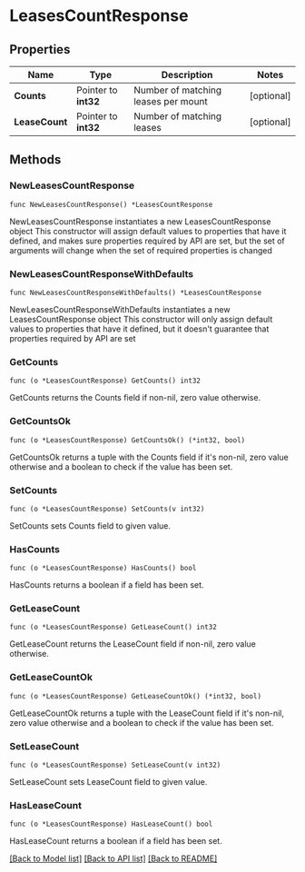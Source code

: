 # LeasesCountResponse


## Properties

Name | Type | Description | Notes
------------ | ------------- | ------------- | -------------
**Counts** | Pointer to **int32** | Number of matching leases per mount | [optional] 
**LeaseCount** | Pointer to **int32** | Number of matching leases | [optional] 



## Methods


### NewLeasesCountResponse

`func NewLeasesCountResponse() *LeasesCountResponse`

NewLeasesCountResponse instantiates a new LeasesCountResponse object
This constructor will assign default values to properties that have it defined,
and makes sure properties required by API are set, but the set of arguments
will change when the set of required properties is changed

### NewLeasesCountResponseWithDefaults

`func NewLeasesCountResponseWithDefaults() *LeasesCountResponse`

NewLeasesCountResponseWithDefaults instantiates a new LeasesCountResponse object
This constructor will only assign default values to properties that have it defined,
but it doesn't guarantee that properties required by API are set


### GetCounts

`func (o *LeasesCountResponse) GetCounts() int32`

GetCounts returns the Counts field if non-nil, zero value otherwise.

### GetCountsOk

`func (o *LeasesCountResponse) GetCountsOk() (*int32, bool)`

GetCountsOk returns a tuple with the Counts field if it's non-nil, zero value otherwise
and a boolean to check if the value has been set.

### SetCounts

`func (o *LeasesCountResponse) SetCounts(v int32)`

SetCounts sets Counts field to given value.


### HasCounts

`func (o *LeasesCountResponse) HasCounts() bool`

HasCounts returns a boolean if a field has been set.




### GetLeaseCount

`func (o *LeasesCountResponse) GetLeaseCount() int32`

GetLeaseCount returns the LeaseCount field if non-nil, zero value otherwise.

### GetLeaseCountOk

`func (o *LeasesCountResponse) GetLeaseCountOk() (*int32, bool)`

GetLeaseCountOk returns a tuple with the LeaseCount field if it's non-nil, zero value otherwise
and a boolean to check if the value has been set.

### SetLeaseCount

`func (o *LeasesCountResponse) SetLeaseCount(v int32)`

SetLeaseCount sets LeaseCount field to given value.


### HasLeaseCount

`func (o *LeasesCountResponse) HasLeaseCount() bool`

HasLeaseCount returns a boolean if a field has been set.









[[Back to Model list]](../README.md#documentation-for-models) [[Back to API list]](../README.md#documentation-for-api-endpoints) [[Back to README]](../README.md)


